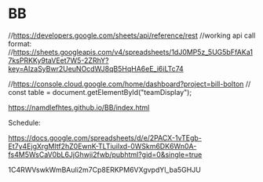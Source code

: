 # BB

//https://developers.google.com/sheets/api/reference/rest
//working api call format:
//https://sheets.googleapis.com/v4/spreadsheets/1dJ0MP5z_5UG5bFfAKa17ksPRKKy9taVEet7W5-2ZRhY?key=AIzaSyBwr2UeuNOcdWJ8qB5HqHA6eE_i6iLTc74

//https://console.cloud.google.com/home/dashboard?project=bill-bolton
// const table = document.getElementById("teamDisplay");


https://namdlefhtes.github.io/BB/index.html


Schedule:

https://docs.google.com/spreadsheets/d/e/2PACX-1vTEgb-Et7y4EjgXrgMItf2hZ0EwnK-TLTiuiIxd-0WSkm6DK6Wn0A-fs4M5WsCaV0bL6JjGhwji2fwb/pubhtml?gid=0&single=true 

1C4RWVswkWmBAuli2m7Cp8ERKPM6VXgvpdYl_ba5GHJU